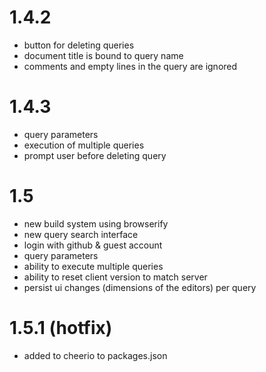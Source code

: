 # 1.4.2

* button for deleting queries
* document title is bound to query name
* comments and empty lines in the query are ignored 


# 1.4.3

* query parameters 
* execution of multiple queries
* prompt user before deleting query


# 1.5

* new build system using browserify
* new query search interface
* login with github & guest account
* query parameters
* ability to execute multiple queries
* ability to reset client version to match server
* persist ui changes (dimensions of the editors) per query


# 1.5.1 (hotfix)

* added to cheerio to packages.json